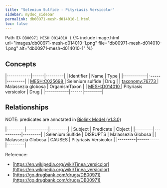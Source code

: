 ```yaml
---
title: "Selenium Sulfide - Pityriasis Versicolor"
sidebar: mydoc_sidebar
permalink: db00971-mesh-d014010-1.html
toc: false 
---
```



Path ID: `DB00971_MESH_D014010_1`
{% include image.html url="images/db00971-mesh-d014010-1.png" file="db00971-mesh-d014010-1.png" alt="db00971-mesh-d014010-1" %}

## Concepts

|------------|------|---------|
| Identifier | Name | Type    |
|------------|------|---------|
| <a href="https://identifiers.org/MESH:C025698">MESH:C025698 </a> | Selenium sulfide | Drug |
| <a href="https://identifiers.org/taxonomy:76773">taxonomy:76773 </a> | Malassezia globosa | OrganismTaxon |
| <a href="https://identifiers.org/MESH:D014010">MESH:D014010 </a> | Pityriasis versicolor | Drug |
|------------|------|---------|

## Relationships


NOTE: predicates are annotated in <a href="https://github.com/biolink/biolink-model/releases/tag/v1.3.0">Biolink Model (v1.3.0)</a>

|---------|-----------|---------|
| Subject | Predicate | Object  |
|---------|-----------|---------|
| Selenium Sulfide | DISRUPTS | Malassezia Globosa |
| Malassezia Globosa | CAUSES | Pityriasis Versicolor |
|---------|-----------|---------|

Reference: 
  - [https://en.wikipedia.org/wiki/Tinea_versicolor](https://en.wikipedia.org/wiki/Tinea_versicolor)
  - [https://go.drugbank.com/drugs/DB00971](https://go.drugbank.com/drugs/DB00971)
